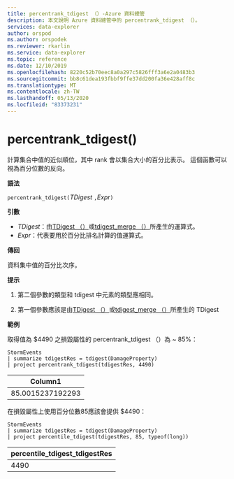```yaml
---
title: percentrank_tdigest （）-Azure 資料總管
description: 本文說明 Azure 資料總管中的 percentrank_tdigest （）。
services: data-explorer
author: orspod
ms.author: orspodek
ms.reviewer: rkarlin
ms.service: data-explorer
ms.topic: reference
ms.date: 12/10/2019
ms.openlocfilehash: 8220c52b70eec8a0a297c5826fff3a6e2a0483b3
ms.sourcegitcommit: bb8c61dea193fbbf9ffe37dd200fa36e428aff8c
ms.translationtype: MT
ms.contentlocale: zh-TW
ms.lasthandoff: 05/13/2020
ms.locfileid: "83373231"
---
```

# <a name="percentrank_tdigest"></a>percentrank_tdigest()

計算集合中值的近似順位，其中 rank 會以集合大小的百分比表示。 這個函數可以視為百分位數的反向。

**語法**

`percentrank_tdigest(`*TDigest* `,`*Expr*`)`

**引數**

* *TDigest*：由[TDigest （）](tdigest-aggfunction.md)或[tdigest_merge （）](tdigest-merge-aggfunction.md)所產生的運算式。
* *Expr*：代表要用於百分比排名計算的值運算式。

**傳回**

資料集中值的百分比次序。

**提示**

1) 第二個參數的類型和 tdigest 中元素的類型應相同。

2) 第一個參數應該是由[TDigest （）](tdigest-aggfunction.md)或[tdigest_merge （）](tdigest-merge-aggfunction.md)所產生的 TDigest

**範例**

取得值為 $4490 之損毀屬性的 percentrank_tdigest （）為 ~ 85%：

<!-- csl: https://help.kusto.windows.net:443/Samples -->
```kusto
StormEvents
| summarize tdigestRes = tdigest(DamageProperty)
| project percentrank_tdigest(tdigestRes, 4490)

```

|Column1|
|---|
|85.0015237192293|


在損毀屬性上使用百分位數85應該會提供 $4490：

<!-- csl: https://help.kusto.windows.net:443/Samples -->
```kusto
StormEvents
| summarize tdigestRes = tdigest(DamageProperty)
| project percentile_tdigest(tdigestRes, 85, typeof(long))

```

|percentile_tdigest_tdigestRes|
|---|
|4490|
